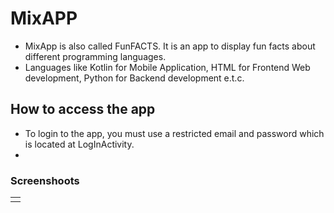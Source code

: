 # MixAPP

* MixApp is also called FunFACTS. It is an app to display fun facts about different programming languages.
* Languages like Kotlin for Mobile Application, HTML for Frontend Web development, Python for Backend development e.t.c.

## How to access the app
* To login to the app, you must use a restricted email and password which is located at LogInActivity.
* 

### Screenshoots
<table>
  <tr>
    <td>
        
   
   </td>
    
  </tr>
 </table>
